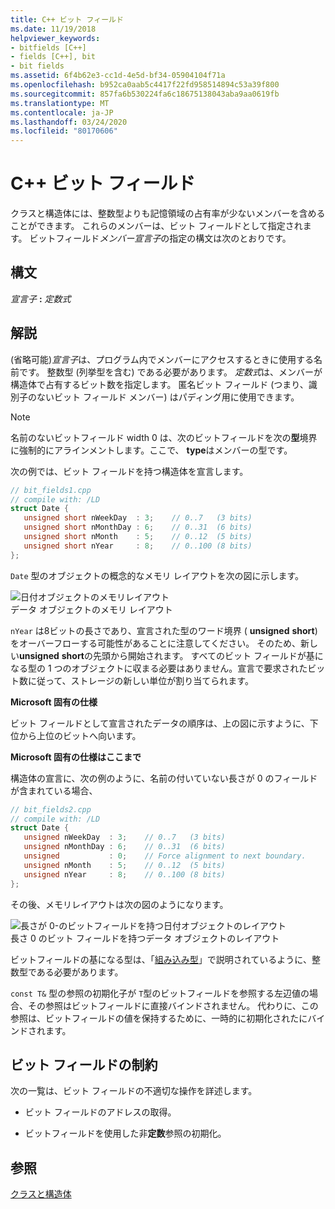 ```yaml
---
title: C++ ビット フィールド
ms.date: 11/19/2018
helpviewer_keywords:
- bitfields [C++]
- fields [C++], bit
- bit fields
ms.assetid: 6f4b62e3-cc1d-4e5d-bf34-05904104f71a
ms.openlocfilehash: b952ca0aab5c4417f22fd958514894c53a39f800
ms.sourcegitcommit: 857fa6b530224fa6c18675138043aba9aa0619fb
ms.translationtype: MT
ms.contentlocale: ja-JP
ms.lasthandoff: 03/24/2020
ms.locfileid: "80170606"
---
```

# <a name="c-bit-fields"></a>C++ ビット フィールド

クラスと構造体には、整数型よりも記憶領域の占有率が少ないメンバーを含めることができます。 これらのメンバーは、ビット フィールドとして指定されます。 ビットフィールド*メンバー宣言子*の指定の構文は次のとおりです。

## <a name="syntax"></a>構文

*宣言子* **:** *定数式*

## <a name="remarks"></a>解説

(省略可能)*宣言子*は、プログラム内でメンバーにアクセスするときに使用する名前です。 整数型 (列挙型を含む) である必要があります。 *定数式*は、メンバーが構造体で占有するビット数を指定します。 匿名ビット フィールド (つまり、識別子のないビット フィールド メンバー) はパディング用に使用できます。

> [!NOTE]
> 名前のないビットフィールド width 0 は、次のビットフィールドを次の**型**境界に強制的にアラインメントします。ここで、 **type**はメンバーの型です。

次の例では、ビット フィールドを持つ構造体を宣言します。

```cpp
// bit_fields1.cpp
// compile with: /LD
struct Date {
   unsigned short nWeekDay  : 3;    // 0..7   (3 bits)
   unsigned short nMonthDay : 6;    // 0..31  (6 bits)
   unsigned short nMonth    : 5;    // 0..12  (5 bits)
   unsigned short nYear     : 8;    // 0..100 (8 bits)
};
```

`Date` 型のオブジェクトの概念的なメモリ レイアウトを次の図に示します。

![日付オブジェクトのメモリレイアウト](../cpp/media/vc38uq1.png "データ オブジェクトのメモリ レイアウト") <br/>
データ オブジェクトのメモリ レイアウト

`nYear` は8ビットの長さであり、宣言された型のワード境界 ( **unsigned** **short**) をオーバーフローする可能性があることに注意してください。 そのため、新しい**unsigned** **short**の先頭から開始されます。 すべてのビット フィールドが基になる型の 1 つのオブジェクトに収まる必要はありません。宣言で要求されたビット数に従って、ストレージの新しい単位が割り当てられます。

**Microsoft 固有の仕様**

ビット フィールドとして宣言されたデータの順序は、上の図に示すように、下位から上位のビットへ向います。

**Microsoft 固有の仕様はここまで**

構造体の宣言に、次の例のように、名前の付いていない長さが 0 のフィールドが含まれている場合、

```cpp
// bit_fields2.cpp
// compile with: /LD
struct Date {
   unsigned nWeekDay  : 3;    // 0..7   (3 bits)
   unsigned nMonthDay : 6;    // 0..31  (6 bits)
   unsigned           : 0;    // Force alignment to next boundary.
   unsigned nMonth    : 5;    // 0..12  (5 bits)
   unsigned nYear     : 8;    // 0..100 (8 bits)
};
```

その後、メモリレイアウトは次の図のようになります。

![長さが 0&#45;のビットフィールドを持つ日付オブジェクトのレイアウト](../cpp/media/vc38uq2.png "長さが 0&#45;のビットフィールドを持つ日付オブジェクトのレイアウト") <br/>
長さ 0 のビット フィールドを持つデータ オブジェクトのレイアウト

ビットフィールドの基になる型は、「[組み込み型](../cpp/fundamental-types-cpp.md)」で説明されているように、整数型である必要があります。

`const T&` 型の参照の初期化子が `T`型のビットフィールドを参照する左辺値の場合、その参照はビットフィールドに直接バインドされません。 代わりに、この参照は、ビットフィールドの値を保持するために、一時的に初期化されたにバインドされます。

## <a name="restrictions-on-bit-fields"></a>ビット フィールドの制約

次の一覧は、ビット フィールドの不適切な操作を詳述します。

- ビット フィールドのアドレスの取得。

- ビットフィールドを使用した非**定数**参照の初期化。

## <a name="see-also"></a>参照

[クラスと構造体](../cpp/classes-and-structs-cpp.md)
